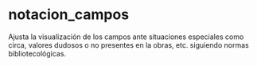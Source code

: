 # notacion_campos
Ajusta la visualización de los campos ante situaciones especiales como circa, valores dudosos o no presentes en la obras, etc. siguiendo normas bibliotecológicas.
